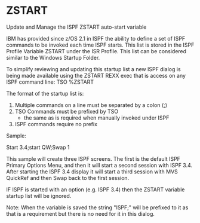 # ZSTART
Update and Manage the ISPF ZSTART auto-start variable

IBM has provided since z/OS 2.1 in ISPF the ability to define a set of ISPF
commands to be invoked each time ISPF starts. This list is stored in the ISPF
Profile Variable ZSTART under the ISR Profile.  This list can be considered
similar to the Windows Startup Folder.

To simplify reviewing and updating this startup list a new ISPF dialog is being
made available using the ZSTART REXX exec that is access on any ISPF command
line:  TSO %ZSTART

The format of the startup list is:

  1. Multiple commands on a line must be separated by a colon (;)
  2. TSO Commands must be prefixed by TSO
     - the same as is required when manually invoked under ISPF
  3. ISPF commands require no prefix

Sample:

  Start 3.4;start QW;Swap 1

This sample will create three ISPF screens. The first is the default
ISPF Primary Options Menu, and then it will start a second session
with ISPF 3.4. After starting the ISPF 3.4 display it will start a
third session with MVS QuickRef and then Swap back to the first
session.

IF ISPF is started with an option (e.g. ISPF 3.4) then the ZSTART
variable startup list will be ignored.

Note: When the variable is saved the string "ISPF;" will be prefixed
to it as that is a requirement but there is no need for it in this
dialog.
